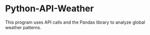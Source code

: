 # Python-API-Weather
This program uses API calls and the Pandas library to analyze global weather patterns.
